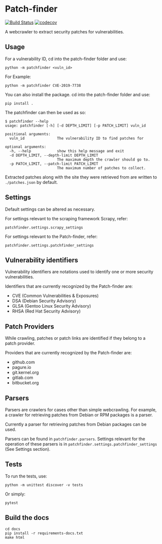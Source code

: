 # Patch-finder
[![Build Status](https://travis-ci.com/PatchPorting/patch-finder.svg?branch=master)](https://travis-ci.com/PatchPorting/patch-finder)
[![codecov](https://codecov.io/gh/PatchPorting/patch-finder/branch/master/graph/badge.svg)](https://codecov.io/gh/PatchPorting/patch-finder)

A webcrawler to extract security patches for vulnerabilities.

## Usage

For a vulnerability ID, cd into the patch-finder folder and use:

`python -m patchfinder <vuln_id>`

For Example:

`python -m patchfinder CVE-2019-7738`

You can also install the package. cd into the patch-finder folder and use:

`pip install .`

The patchfinder can then be used as so:

```
$ patchfinder --help
usage: patchfinder [-h] [-d DEPTH_LIMIT] [-p PATCH_LIMIT] vuln_id

positional arguments:
  vuln_id               The vulnerability ID to find patches for

optional arguments:
  -h, --help            show this help message and exit
  -d DEPTH_LIMIT, --depth-limit DEPTH_LIMIT
                        The maximum depth the crawler should go to.
  -p PATCH_LIMIT, --patch-limit PATCH_LIMIT
                        The maximum number of patches to collect.

```

Extracted patches along with the site they were retrieved from are written to `./patches.json` by default.

## Settings

Default settings can be altered as necessary.

For settings relevant to the scraping framework Scrapy, refer:

`patchfinder.settings.scrapy_settings`

For settings relevant to the Patch-finder, refer:

`patchfinder.settings.patchfinder_settings`

## Vulnerability identifiers

Vulnerability identifiers are notations used to identify one or more security vulnerabilities.

Identifiers that are currently recognized by the Patch-finder are:

- CVE (Common Vulnerabilities & Exposures)
- DSA (Debian Security Advisory)
- GLSA (Gentoo Linux Security Advisory)
- RHSA (Red Hat Security Advisory)

## Patch Providers

While crawling, patches or patch links are identified if they belong to a patch provider.

Providers that are currently recognized by the Patch-finder are:

- github.com
- pagure.io
- git.kernel.org
- gitlab.com
- bitbucket.org

## Parsers

Parsers are crawlers for cases other than simple webcrawling. For example, a crawler for retrieving patches from Debian or RPM packages is a parser.

Currently a parser for retrieving patches from Debian packages can be used.

Parsers can be found in `patchfinder.parsers`. Settings relevant for the operation of these parsers is in `patchfinder.settings.patchfinder_settings` (See Settings section).

## Tests

To run the tests, use:

`python -m unittest discover -v tests`

Or simply:

`pytest`

## Build the docs

```
cd docs
pip install -r requirements-docs.txt
make html
```
